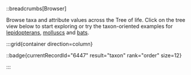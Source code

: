 ::breadcrumbs[Browser]

Browse taxa and attribute values across the Tree of life. Click on the tree view below to start exploring or try the taxon-oriented examples for [lepidopterans](/browser/lepidoptera), [molluscs](/browser/mollusca) and [bats](/browser/chiroptera).

:::grid{container direction=column}

::badge{currentRecordId="6447" result="taxon" rank="order" size=12}

:::
